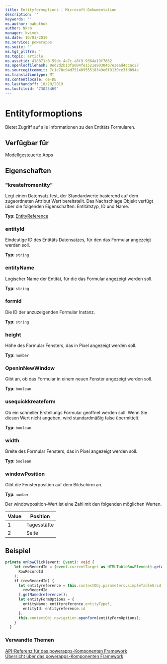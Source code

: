 ```yaml
---
title: Entityformoptions | Microsoft-Dokumentation
description: ''
keywords: ''
ms.author: nabuthuk
author: Nkrb
manager: kvivek
ms.date: 10/01/2019
ms.service: powerapps
ms.suite: ''
ms.tgt_pltfrm: ''
ms.topic: article
ms.assetid: 418871c0-59dc-4a7c-a8f9-9364a19f7662
ms.openlocfilehash: 0ed2d2b13fa084fe1521e90304b7e3ead4ccac27
ms.sourcegitcommit: 7c1e70e94d75140955518349e6f9130ce3fd094e
ms.translationtype: MT
ms.contentlocale: de-DE
ms.lasthandoff: 10/29/2019
ms.locfileid: "73025469"
---
```

# <a name="entityformoptions"></a>Entityformoptions

Bietet Zugriff auf alle Informationen zu den Entitäts Formularen.

## <a name="available-for"></a>Verfügbar für 

Modellgesteuerte Apps

## <a name="properties"></a>Eigenschaften

### <a name="createfromentity"></a>"kreatefromentity"

Legt einen Datensatz fest, der Standardwerte basierend auf dem zugeordneten Attribut Wert bereitstellt. Das Nachschlage Objekt verfügt über die folgenden Eigenschaften: Entitätstyp, ID und Name.

**Typ**: [EntityReference](entityreference.md)

### <a name="entityid"></a>entityId

Eindeutige ID des Entitäts Datensatzes, für den das Formular angezeigt werden soll. 

**Typ**: `string`

### <a name="entityname"></a>entityName

Logischer Name der Entität, für die das Formular angezeigt werden soll. 

**Typ**: `string`

### <a name="formid"></a>formid

Die ID der anzuzeigenden Formular Instanz.

**Typ**: `string`

### <a name="height"></a>height

Höhe des Formular Fensters, das in Pixel angezeigt werden soll.

**Typ**: `number`

### <a name="openinnewwindow"></a>OpenInNewWindow

Gibt an, ob das Formular in einem neuen Fenster angezeigt werden soll.

**Typ**: `boolean`

### <a name="usequickcreateform"></a>usequickkreateform

Ob ein schneller Erstellungs Formular geöffnet werden soll. Wenn Sie diesen Wert nicht angeben, wird standardmäßig false übermittelt. 

**Typ**: `boolean`

### <a name="width"></a>width

Breite des Formular Fensters, das in Pixel angezeigt werden soll.

**Typ**: `boolean`

### <a name="windowposition"></a>windowPosition

Gibt die Fensterposition auf dem Bildschirm an.

**Typ**: `number`

Der windowposition-Wert ist eine Zahl mit den folgenden möglichen Werten.

|Value|Position|
|---|---|
|1|Tagesstätte|
|2|Seite|


## <a name="example"></a>Beispiel

```TypeScript
private onRowClick(event: Event): void {
    let rowRecordId = (event.currentTarget as HTMLTableRowElement).getAttribute(
      RowRecordId
    );
    if (rowRecordId) {
      let entityreference = this.contextObj.parameters.simpleTableGrid.records[
        rowRecordId
      ].getNamedreference();
      let entityFormOptions = {
        entityName: entityreference.entityType!,
        entityId: entityreference.id
      };
      this.contextObj.navigation.openForm(entityFormOptions);
    }
  }
```

### <a name="related-topics"></a>Verwandte Themen

[API-Referenz für das powerapps-Komponenten Framework](../reference/index.md)<br/>
[Übersicht über das powerapps-Komponenten Framework](../overview.md)
